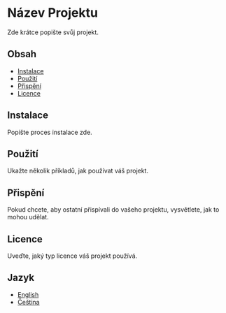 # Název Projektu

Zde krátce popište svůj projekt.

## Obsah

- [Instalace](#instalace)
- [Použití](#použití)
- [Přispění](#přispění)
- [Licence](#licence)

## Instalace

Popište proces instalace zde.

## Použití

Ukažte několik příkladů, jak používat váš projekt.

## Přispění

Pokud chcete, aby ostatní přispívali do vašeho projektu, vysvětlete, jak to mohou udělat.

## Licence

Uveďte, jaký typ licence váš projekt používá.

## Jazyk

- [English](./README.md)
- [Čeština](./README.cs.md)
